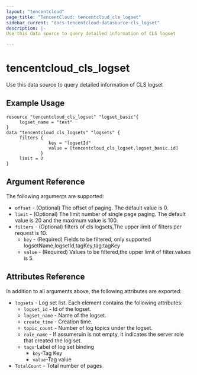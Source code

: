```yaml
---
layout: "tencentcloud"
page_title: "TencentCloud: tencentcloud_cls_logset"
sidebar_current: "docs-tencentcloud-datasource-cls_logset"
description: |-
Use this data source to query detailed information of CLS logset

---
```


# tencentcloud_cls_logset

Use this data source to query detailed information of CLS logset

## Example Usage

```hcl
resource "tencentcloud_cls_logset" "logset_basic"{
     logset_name = "test"
}
data "tencentcloud_cls_logsets" "logsets" {
     filters {
                key = "logsetId"
                value = [tencentcloud_cls_logset.logset_basic.id]                                     
             }  
     limit = 2
}
```

## Argument Reference

The following arguments are supported:

* `offset` - (Optional) The offset of paging. The default value is 0.
* `limit` - (Optional) The limit number of single page paging. The default value is 20 and the maximum value is 100.
* `filters` - (Optional) filters of cls logsets,The upper limit of filters per request is 10.
  * `key` - (Required) Fields to be filtered, only supported logsetName,logsetId,tagKey,tag:tagKey
  * `value` - (Required) Values to be filtered,the upper limit of filter.values is 5.

## Attributes Reference

In addition to all arguments above, the following attributes are exported:

* `logsets` - Log set list. Each element contains the following attributes:
    * `logset_id` - Id of the logset.
    * `logset_name` - Name of the logset.
    * `create_time` - Creation time.
    * `topic_count` - Number of log topics under the logset.
    * `role_name` - If assumeruin is not empty, it indicates the server role that created the log set.
    * `tags`-Label of log set binding
      * `key`-Tag Key
      * `value`-Tag value
* `TotalCount` - Total number of pages



